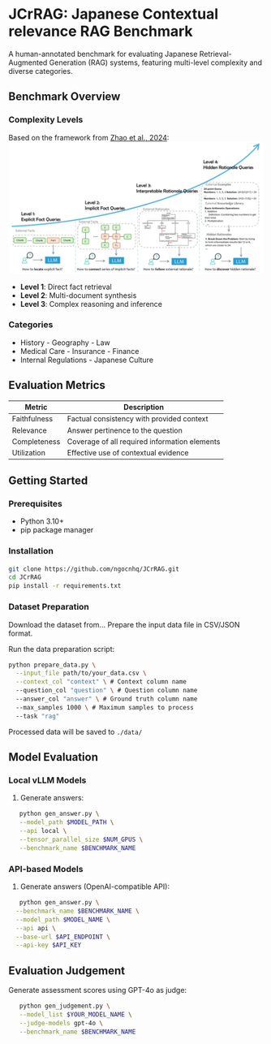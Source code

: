 # JCrRAG: Japanese Contextual relevance RAG Benchmark
A human-annotated benchmark for evaluating Japanese Retrieval-Augmented Generation (RAG) systems, featuring multi-level complexity and diverse categories.

## Benchmark Overview
### Complexity Levels
Based on the framework from [Zhao et al., 2024](https://arxiv.org/pdf/2409.14924):
![RAG Complexity Levels](rag-levels.png)

- **Level 1**: Direct fact retrieval
- **Level 2**: Multi-document synthesis
- **Level 3**: Complex reasoning and inference


### Categories
- History - Geography - Law
- Medical Care - Insurance - Finance
- Internal Regulations - Japanese Culture


## Evaluation Metrics

| Metric         | Description                                                                 |
|----------------|-----------------------------------------------------------------------------|
| Faithfulness   | Factual consistency with provided context                                  |
| Relevance      | Answer pertinence to the question                                          |
| Completeness   | Coverage of all required information elements                              |
| Utilization    | Effective use of contextual evidence                                       |

## Getting Started

### Prerequisites
- Python 3.10+
- pip package manager

### Installation
```bash
git clone https://github.com/ngocnhq/JCrRAG.git
cd JCrRAG
pip install -r requirements.txt
```

### Dataset Preparation
Download the dataset from...
Prepare the input data file in CSV/JSON format.

Run the data preparation script:
```bash
python prepare_data.py \
  --input_file path/to/your_data.csv \
  --context_col "context" \ # Context column name
  --question_col "question" \ # Question column name
  --answer_col "answer" \ # Ground truth column name
  --max_samples 1000 \ # Maximum samples to process
  --task "rag"
```
Processed data will be saved to `./data/`


## Model Evaluation
### Local vLLM Models

1. Generate answers:
```bash
   python gen_answer.py \
   --model_path $MODEL_PATH \
   --api local \
   --tensor_parallel_size $NUM_GPUS \
   --benchmark_name $BENCHMARK_NAME
```

### API-based Models
1. Generate answers (OpenAI-compatible API):

```bash
   python gen_answer.py \
  --benchmark_name $BENCHMARK_NAME \
  --model_path $MODEL_NAME \
  --api api \
  --base-url $API_ENDPOINT \
  --api-key $API_KEY
```

## Evaluation Judgement
Generate assessment scores using GPT-4o as judge:
```bash
   python gen_judgement.py \
   --model_list $YOUR_MODEL_NAME \
   --judge-models gpt-4o \
   --benchmark_name $BENCHMARK_NAME
```